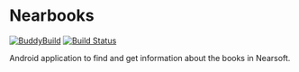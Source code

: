 # Nearbooks

[![BuddyBuild](https://dashboard.buddybuild.com/api/statusImage?appID=56a2cc0c9440780100611939&branch=master&build=latest)](https://dashboard.buddybuild.com/apps/56a2cc0c9440780100611939/build/latest)
[![Build Status](https://www.bitrise.io/app/68676b8ada5dc130.svg?token=iFMCujOE_IcU4L1UKX4FUw)](https://www.bitrise.io/app/68676b8ada5dc130)

Android application to find and get information about the books in Nearsoft.
